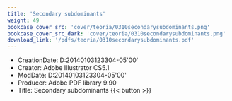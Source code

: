 ```yaml
---
title: 'Secondary subdominants'
weight: 49
bookcase_cover_src: 'cover/teoria/0310secondarysubdominants.png'
bookcase_cover_src_dark: 'cover/teoria/0310secondarysubdominants.png'
download_link: '/pdfs/teoria/0310secondarysubdominants.pdf'
---
```


- CreationDate: D:20140103123304-05'00'
- Creator: Adobe Illustrator CS5.1
- ModDate: D:20140103123304-05'00'
- Producer: Adobe PDF library 9.90
- Title: Secondary subdominants
{{< button >}}
